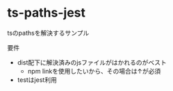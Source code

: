 # ts-paths-jest

tsのpathsを解決するサンプル

要件
- dist配下に解決済みのjsファイルがはかれるのがベスト
  - npm linkを使用したいから、その場合は↑が必須
- testはjest利用
